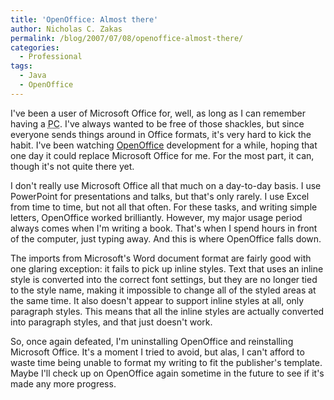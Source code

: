```yaml
---
title: 'OpenOffice: Almost there'
author: Nicholas C. Zakas
permalink: /blog/2007/07/08/openoffice-almost-there/
categories:
  - Professional
tags:
  - Java
  - OpenOffice
---
```

I've been a user of Microsoft Office for, well, as long as I can remember having a <acronym title="Personal Computer">PC</acronym>. I've always wanted to be free of those shackles, but since everyone sends things around in Office formats, it's very hard to kick the habit. I've been watching <a title="OpenOffice" rel="external" href="http://www.openoffice.org">OpenOffice</a> development for a while, hoping that one day it could replace Microsoft Office for me. For the most part, it can, though it's not quite there yet.

I don't really use Microsoft Office all that much on a day-to-day basis. I use PowerPoint for presentations and talks, but that's only rarely. I use Excel from time to time, but not all that often. For these tasks, and writing simple letters, OpenOffice worked brilliantly. However, my major usage period always comes when I'm writing a book. That's when I spend hours in front of the computer, just typing away. And this is where OpenOffice falls down.

The imports from Microsoft's Word document format are fairly good with one glaring exception: it fails to pick up inline styles. Text that uses an inline style is converted into the correct font settings, but they are no longer tied to the style name, making it impossible to change all of the styled areas at the same time. It also doesn't appear to support inline styles at all, only paragraph styles. This means that all the inline styles are actually converted into paragraph styles, and that just doesn't work.

So, once again defeated, I'm uninstalling OpenOffice and reinstalling Microsoft Office. It's a moment I tried to avoid, but alas, I can't afford to waste time being unable to format my writing to fit the publisher's template. Maybe I'll check up on OpenOffice again sometime in the future to see if it's made any more progress.
